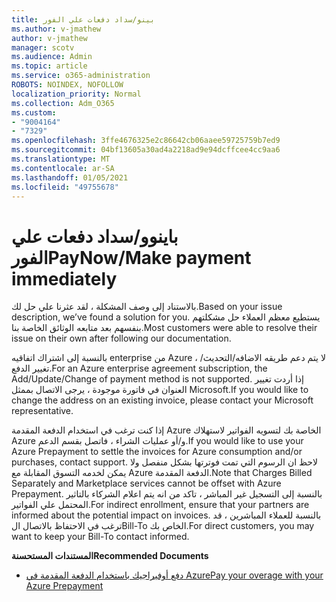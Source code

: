 ```yaml
---
title: بينو/سداد دفعات علي الفور
ms.author: v-jmathew
author: v-jmathew
manager: scotv
ms.audience: Admin
ms.topic: article
ms.service: o365-administration
ROBOTS: NOINDEX, NOFOLLOW
localization_priority: Normal
ms.collection: Adm_O365
ms.custom:
- "9004164"
- "7329"
ms.openlocfilehash: 3ffe4676325e2c86642cb06aaee59725759b7ed9
ms.sourcegitcommit: 04bf13605a30ad4a2218ad9e94dcffcee4cc9aa6
ms.translationtype: MT
ms.contentlocale: ar-SA
ms.lasthandoff: 01/05/2021
ms.locfileid: "49755678"
---
```

# <a name="paynowmake-payment-immediately"></a><span data-ttu-id="84c59-102">باينوو/سداد دفعات علي الفور</span><span class="sxs-lookup"><span data-stu-id="84c59-102">PayNow/Make payment immediately</span></span>

<span data-ttu-id="84c59-103">بالاستناد إلى وصف المشكلة ، لقد عثرنا علي حل لك.</span><span class="sxs-lookup"><span data-stu-id="84c59-103">Based on your issue description, we’ve found a solution for you.</span></span> <span data-ttu-id="84c59-104">يستطيع معظم العملاء حل مشكلتهم بنفسهم بعد متابعه الوثائق الخاصة بنا.</span><span class="sxs-lookup"><span data-stu-id="84c59-104">Most customers were able to resolve their issue on their own after following our documentation.</span></span>

<span data-ttu-id="84c59-105">بالنسبة إلى اشتراك اتفاقيه enterprise من Azure ، لا يتم دعم طريقه الاضافه/التحديث/تغيير الدفع.</span><span class="sxs-lookup"><span data-stu-id="84c59-105">For an Azure enterprise agreement subscription, the Add/Update/Change of payment method is not supported.</span></span> <span data-ttu-id="84c59-106">إذا أردت تغيير العنوان في فاتورة موجودة ، يرجى الاتصال بممثل Microsoft.</span><span class="sxs-lookup"><span data-stu-id="84c59-106">If you would like to change the address on an existing invoice, please contact your Microsoft representative.</span></span>

<span data-ttu-id="84c59-107">إذا كنت ترغب في استخدام الدفعة المقدمة Azure الخاصة بك لتسويه الفواتير لاستهلاك Azure و/أو عمليات الشراء ، فاتصل بقسم الدعم.</span><span class="sxs-lookup"><span data-stu-id="84c59-107">If you would like to use your Azure Prepayment to settle the invoices for Azure consumption and/or purchases, contact support.</span></span> <span data-ttu-id="84c59-108">لاحظ ان الرسوم التي تمت فوترتها بشكل منفصل ولا يمكن لخدمه التسوق المقابلة مع Azure الدفعة المقدمة.</span><span class="sxs-lookup"><span data-stu-id="84c59-108">Note that Charges Billed Separately and Marketplace services cannot be offset with Azure Prepayment.</span></span> <span data-ttu-id="84c59-109">بالنسبة إلى التسجيل غير المباشر ، تاكد من انه يتم اعلام الشركاء بالتاثير المحتمل علي الفواتير.</span><span class="sxs-lookup"><span data-stu-id="84c59-109">For indirect enrollment, ensure that your partners are informed about the potential impact on invoices.</span></span> <span data-ttu-id="84c59-110">بالنسبة للعملاء المباشرين ، قد ترغب في الاحتفاظ بالاتصال الBill-To الخاص بك.</span><span class="sxs-lookup"><span data-stu-id="84c59-110">For direct customers, you may want to keep your Bill-To contact informed.</span></span>

<span data-ttu-id="84c59-111">**المستندات المستحسنة**</span><span class="sxs-lookup"><span data-stu-id="84c59-111">**Recommended Documents**</span></span>

- [<span data-ttu-id="84c59-112">دفع أوفيراجيك باستخدام الدفعة المقدمة في Azure</span><span class="sxs-lookup"><span data-stu-id="84c59-112">Pay your overage with your Azure Prepayment</span></span>](https://docs.microsoft.com/azure/cost-management-billing/manage/ea-portal-enrollment-invoices#pay-your-overage-with-your-azure-prepayment)
